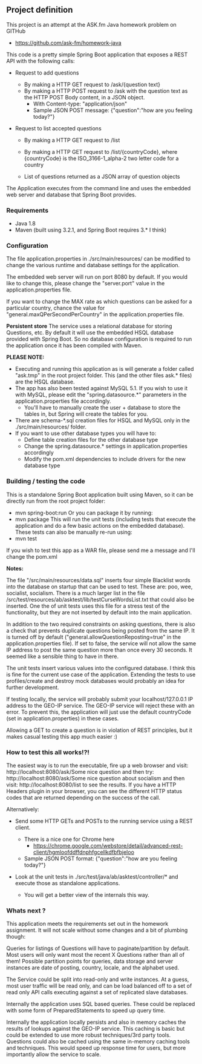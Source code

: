 ## Project definition

This project is an attempt at the ASK.fm Java homework problem on GITHub
 - https://github.com/ask-fm/homework-java
 
 This code is a pretty simple Spring Boot application that exposes a REST API with the following calls:
 
 - Request to add questions
    - By making a HTTP GET request to /ask/{question text}
    - By making a HTTP POST request to /ask with the question text as the HTTP POST Body content, in a JSON object.
        - With Content-type: "application/json"
        - Sample JSON POST message: {"question":"how are you feeling today?"}
 
 - Request to list accepted questions
    - By making a HTTP GET request to /list
    - By making a HTTP GET request to /list/{countryCode}, where {countryCode} is the ISO_3166-1_alpha-2 two letter code for a country
    
    - List of questions returned as a JSON array of question objects


The Application executes from the command line and uses the embedded web server and database that Spring Boot provides. 

### Requirements
 - Java 1.8
 - Maven (built using 3.2.1, and Spring Boot requires 3.* I think)

### Configuration 
The file application.properties in ./src/main/resources/ can be modified to change the various runtime and database settings for the application. 

The embedded web server will run on port 8080 by default. If you would like to change this, please change the "server.port" value in the application.properties file. 

If you want to change the MAX rate as which questions can be asked for a particular country, chance the value for "general.maxQPerSecondPerCountry" in the application.properties file.

**Persistent store**
The service uses a relational database for storing Questions, etc. By default it will use the embedded HSQL database provided with Spring Boot. So no database configuration is required 
to run the application once it has been compiled with Maven. 

**PLEASE NOTE:**
 - Executing and running this application as is will generate a folder called "ask.tmp" in the root project folder. This (and the other files ask.* files) are the HSQL database.
 - The app has also been tested against MySQL 5.1. If you wish to use it with MySQL, please edit the "spring.datasource.*" parameters in the application.properties file accordingly.
    - You'll have to manually create the user + database to store the tables in, but Spring will create the tables for you. 
 - There are schema-*.sql creation files for HSQL and MySQL only in the ./src/main/resources/ folder. 
 - If you want to use other database types you will have to:
    - Define table creation files for the other database type
    - Change the spring.datasource.* settings in application.properties accordingly
    - Modify the pom.xml dependencies to include drivers for the new database type

### Building / testing the code

This is a standalone Spring Boot application built using Maven, so it can be directly run from the root project folder:
 - mvn spring-boot:run
Or you can package it by running:
 - mvn package
This will run the unit tests (including tests that execute the application and do a few basic actions on the embedded database).
These tests can also be manually re-run using:
 - mvn test


If you wish to test this app as a WAR file, please send me a message and I'll change the pom.xml

**Notes:**

The file "/src/main/resources/data.sql" inserts four simple Blacklist words into the database on startup that can be used to test. 
These are: poo, wee, socialist, socialism.
There is a much larger list in the file /src/test/resources/ab/asktest/lib/testCurseWordsList.txt that could also be inserted. One the of unit tests
uses this file for a stress test of the functionality, but they are not inserted by default into the main application.  

In addition to the two required constraints on asking questions, there is also a check that prevents duplicate questions being posted from the same IP. 
It is turned off by default ("general.allowQuestionReposting=true" in the application.properties file). If set to false, the service will not allow 
the same IP address to post the same question more than once every 30 seconds. It seemed like a sensible thing to have in there.

The unit tests insert various values into the configured database. I think this is fine for the current use case of the application. Extending the tests to 
use profiles/create and destroy mock databases would probably an idea for further development. 

If testing locally, the service will probably submit your localhost/127.0.0.1 IP address to the GEO-IP service. The GEO-IP service will reject these with an
error. To prevent this, the application will just use the default countryCode (set in application.properties) in these cases.   

Allowing a GET to create a question is in violation of REST principles, but it makes casual testing this app much easier :)

### How to test this all works!?!

The easiest way is to run the executable, fire up a web browser and visit:
 http://localhost:8080/ask/Some nice question
and then try: 
 http://localhost:8080/ask/Some nice question about socialism
and then visit:
 http://localhost:8080/list
to see the results. 
If you have a HTTP Headers plugin in your browser, you can see the different HTTP status codes that are returned depending on the success of the call.   

Alternatively: 

 - Send some HTTP GETs and POSTs to the running service using a REST client. 
    - There is a nice one for Chrome here
       - https://chrome.google.com/webstore/detail/advanced-rest-client/hgmloofddffdnphfgcellkdfbfbjeloo
    - Sample JSON POST format: {"question":"how are you feeling today?"}

 - Look at the unit tests in ./src/test/java/ab/asktest/controller/* and execute those as standalone applications. 
    - You will get a better view of the internals this way.

### Whats next ?
This application meets the requirements set out in the homework assignment. It will not scale without some changes and a bit of plumbing though:

Queries for listings of Questions will have to paginate/partition by default.
Most users will only want most the recent X Questions rather than all of them! 
Possible partition points for queries, data storage and server instances are date of posting, country, locale, and the alphabet used.

The Service could be split into read-only and write instances. At a guess, most user traffic will be read only, and can be load balanced off to a set of read only API calls executing against a set of replicated slave databases.

Internally the application uses SQL based queries. These could be replaced with some form of PreparedStatements to speed up query time.

Internally the application locally persists and also in memory caches the results of lookups against the GEO-IP service. This caching is basic but could be extended to use more robust techniques/3rd party tools. Questions could also be cached using the same in-memory caching tools and techniques. This would speed up response time for users, but more importantly allow the service to scale.   
